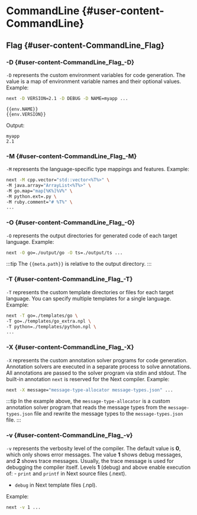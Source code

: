 # CommandLine {#user-content-CommandLine}
## Flag {#user-content-CommandLine_Flag}
### -D {#user-content-CommandLine_Flag_-D}

`-D` represents the custom environment variables for code generation. The value is a map of environment variable names and their optional values. 
Example: 
```sh
next -D VERSION=2.1 -D DEBUG -D NAME=myapp ...
```


```npl
{{env.NAME}}
{{env.VERSION}}
```

Output: 
```
myapp
2.1
```

### -M {#user-content-CommandLine_Flag_-M}

`-M` represents the language-specific type mappings and features. 
Example: 
```sh
next -M cpp.vector="std::vector<%T%>" \
-M java.array="ArrayList<%T%>" \
-M go.map="map[%K%]%V%" \
-M python.ext=.py \
-M ruby.comment="# %T%" \
...
```

### -O {#user-content-CommandLine_Flag_-O}

`-O` represents the output directories for generated code of each target language. 
Example: 
```sh
next -O go=./output/go -O ts=./output/ts ...
```

:::tip 
The `{{meta.path}}` is relative to the output directory. 
:::

### -T {#user-content-CommandLine_Flag_-T}

`-T` represents the custom template directories or files for each target language. You can specify multiple templates for a single language. 
Example: 
```sh
next -T go=./templates/go \
-T go=./templates/go_extra.npl \
-T python=./templates/python.npl \
...
```

### -X {#user-content-CommandLine_Flag_-X}

`-X` represents the custom annotation solver programs for code generation. Annotation solvers are executed in a separate process to solve annotations. All annotations are passed to the solver program via stdin and stdout. The built-in annotation `next` is reserved for the Next compiler. 
Example: 
```sh
next -X message="message-type-allocator message-types.json" ...
```

:::tip 
In the example above, the `message-type-allocator` is a custom annotation solver program that reads the message types from the `message-types.json` file and rewrite the message types to the `message-types.json` file. 
:::

### -v {#user-content-CommandLine_Flag_-v}

`-v` represents the verbosity level of the compiler. The default value is **0**, which only shows error messages. The value **1** shows debug messages, and **2** shows trace messages. Usually, the trace message is used for debugging the compiler itself. Levels **1** (debug) and above enable execution of: - `print` and `printf` in Next source files (.next).
- `debug` in Next template files (.npl).

Example: 
```sh
next -v 1 ...
```

